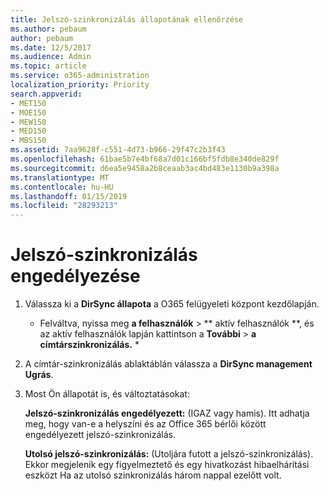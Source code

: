 ```yaml
---
title: Jelszó-szinkronizálás állapotának ellenőrzése
ms.author: pebaum
author: pebaum
ms.date: 12/5/2017
ms.audience: Admin
ms.topic: article
ms.service: o365-administration
localization_priority: Priority
search.appverid:
- MET150
- MOE150
- MEW150
- MED150
- MBS150
ms.assetid: 7aa9628f-c551-4d73-b966-29f47c2b3f43
ms.openlocfilehash: 61bae5b7e4bf68a7d01c166bf5fdb8e340de829f
ms.sourcegitcommit: d6ea5e9458a2b8ceaab3ac4bd483e1130b9a398a
ms.translationtype: MT
ms.contentlocale: hu-HU
ms.lasthandoff: 01/15/2019
ms.locfileid: "28293213"
---
```

# <a name="enable-password-sync"></a>Jelszó-szinkronizálás engedélyezése

1.  Válassza ki a **DirSync állapota** a O365 felügyeleti központ kezdőlapján. 
    
     * Felváltva, nyissa meg **a felhasználók** \> ** aktív felhasználók **, és az aktív felhasználók lapján kattintson a **További** \> **a címtárszinkronizálás.** * 
    
2. A címtár-szinkronizálás ablaktáblán válassza a **DirSync management Ugrás**. 
    
3. Most Ön állapotát is, és változtatásokat:
    
    **Jelszó-szinkronizálás engedélyezett:** (IGAZ vagy hamis). Itt adhatja meg, hogy van-e a helyszíni és az Office 365 bérlői között engedélyezett jelszó-szinkronizálás. 
    
    **Utolsó jelszó-szinkronizálás:** (Utoljára futott a jelszó-szinkronizálás). Ekkor megjelenik egy figyelmeztető és egy hivatkozást hibaelhárítási eszközt Ha az utolsó szinkronizálás három nappal ezelőtt volt. 
    

